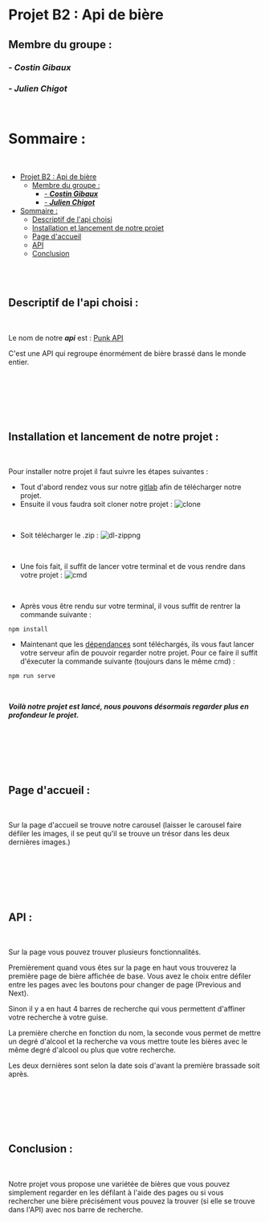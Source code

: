 # Projet B2 : Api de bière
## Membre du groupe :
### - ***Costin Gibaux***
### - ***Julien Chigot***
<br>

# Sommaire :

<br>

- [Projet B2 : Api de bière](#projet-b2--api-de-bi%c3%a8re)
  - [Membre du groupe :](#membre-du-groupe)
    - [- ***Costin Gibaux***](#costin-gibaux)
    - [- ***Julien Chigot***](#julien-chigot)
- [Sommaire :](#sommaire)
  - [Descriptif de l'api choisi](#descriptif-de-lapi-choisi)
  - [Installation et lancement de notre projet](#installation-et-lancement-de-notre-projet)
  - [Page d'accueil](#page-daccueil)
  - [API](#API)
  - [Conclusion](#conclusion)


<br>
<br>

## Descriptif de l'api choisi :
<br>

Le nom de notre ***api*** est : [Punk API](https://punkapi.com/documentation/v2)

C'est une API qui regroupe énormément de bière brassé dans le monde entier.

<br>
<br>
<br>
<br>
<br>

## Installation et lancement de notre projet :
<br>

Pour installer notre projet il faut suivre les étapes suivantes :

- Tout d'abord rendez vous sur notre [gitlab](https://gitlab.com/CGibaux/api-beer) afin de télécharger notre projet.
- Ensuite il vous faudra soit cloner notre projet :
![clone](../api-beer/src/assets/img/markdown/clone.png)

<br>

- Soit télécharger le .zip :
![dl-zippng](../api-beer/src/assets/img/markdown/dl-zippng.png)

<br>

- Une fois fait, il suffit de lancer votre terminal et de vous rendre dans votre projet : 
![cmd](../api-beer/src/assets/img/markdown/cmd.png)

<br>

- Après vous être rendu sur votre terminal, il vous suffit de rentrer la commande suivante :
```
npm install
```
- Maintenant que les [dépendances](https://flaviocopes.com/package-json/) sont téléchargés, ils vous faut lancer votre serveur afin de pouvoir regarder notre projet. Pour ce faire il suffit d'éxecuter la commande suivante (toujours dans le même cmd) :
```
npm run serve
```

<br>

***Voilà notre projet est lancé, nous pouvons désormais regarder plus en profondeur le projet.***

<br>
<br>
<br>
<br>
<br>

## Page d'accueil :
<br>

Sur la page d'accueil se trouve notre carousel (laisser le carousel faire défiler les images, il se peut qu'il se trouve un trésor dans les deux dernières images.)

<br>
<br>
<br>
<br>
<br>

 ## API :
 
 <br>
 
 Sur la page vous pouvez trouver plusieurs fonctionnalités.
 
Premièrement quand vous êtes sur la page en haut vous trouverez la première page de bière affichée de base. Vous avez le choix entre défiler entre les pages avec les boutons pour changer de page (Previous and Next).
 
Sinon il y a en haut 4 barres de recherche qui vous permettent d'affiner votre recherche à votre guise. 

La première cherche en fonction du nom, la seconde vous permet de mettre un degré d'alcool et la recherche va vous mettre toute les bières avec le même degré d'alcool ou plus que votre recherche.

Les deux dernières sont selon la date sois d'avant la première brassade soit après.

<br>
<br>
<br>
<br>
<br>

## Conclusion :

<br>

Notre projet vous propose une variétée de bières que vous pouvez simplement regarder en les défilant à l'aide des pages ou si vous rechercher une bière précisément vous pouvez la trouver (si elle se trouve dans l'API) avec nos barre de recherche.


